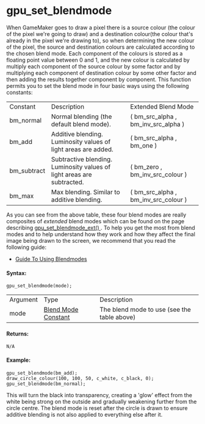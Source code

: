 # gpu_set_blendmode

When GameMaker goes to draw a pixel there is a source colour (the colour
of the pixel we're going to draw) and a destination colour(the colour
that's already in the pixel we're drawing to), so when determining the
new colour of the pixel, the source and destination colours are
calculated according to the chosen blend mode. Each component of the
colours is stored as a floating point value between 0 and 1, and the new
colour is calculated by multiply each component of the source colour by
some factor and by multiplying each component of destination colour by
some other factor and then adding the results together component by
component. This function permits you to set the blend mode in four basic
ways using the following constants:

|               |                                                                        |                                          |
|---------------|------------------------------------------------------------------------|------------------------------------------|
| Constant      | Description                                                            | Extended Blend Mode                      |
|  bm_normal    | Normal blending (the default blend mode).                              | ( bm_src_alpha , bm_inv_src_alpha )      |
|  bm_add       | Additive blending. Luminosity values of light areas are added.         | ( bm_src_alpha , bm_one )                |
|  bm_subtract  | Subtractive blending. Luminosity values of light areas are subtracted. | ( bm_zero , bm_inv_src_colour )          |
|  bm_max       | Max blending. Similar to additive blending.                            | ( bm_src_alpha , bm_inv_src_colour )     |

As you can see from the above table, these four blend modes are really
composites of *extended* blend modes which can be found on the page
describing [ gpu_set_blendmode_ext() ](gpu_set_blendmode_ext) . To
help you get the most from blend modes and to help understand how they
work and how they affect the final image being drawn to the screen, we
recommend that you read the following guide:

-   [Guide To Using
    Blendmodes](../../../../Additional_Information/Guide_To_Using_Blendmodes)

#### Syntax:

``` gml
gpu_set_blendmode(mode);
```

|          |                                                                                                                    |                                             |
|----------|--------------------------------------------------------------------------------------------------------------------|---------------------------------------------|
| Argument | Type                                                                                                               | Description                                 |
| mode     |  [Blend Mode Constant](../../../../../GameMaker_Language/GML_Reference/Drawing/GPU_Control/gpu_get_blendmode)  | The blend mode to use (see the table above) |

#### Returns:

``` gml
N/A
```

#### Example:

``` gml
gpu_set_blendmode(bm_add);
draw_circle_colour(100, 100, 50, c_white, c_black, 0);
gpu_set_blendmode(bm_normal);
```

This will turn the black into transparency, creating a 'glow' effect
from the white being strong on the outside and gradually weakening
further from the circle centre. The blend mode is reset after the circle
is drawn to ensure additive blending is not also applied to everything
else after it.
